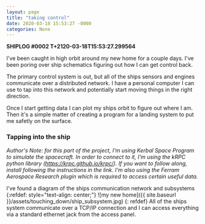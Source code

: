 ```yaml
---
layout: page
title: "taking control"
date: 2020-03-18 15:53:27 -0000
categories: None
---
```


**SHIPLOG #0002 T+2120-03-18T15:53:27.299564**

I've been caught in high orbit around my new home for a couple days.  I've been poring over ship schematics figuring out how I can get control back. 

The primary control system is out, but all of the ships sensors and engines communicate over a distributed network. I have a personal computer I can use to tap into this network and potentially start moving things in the right direction.

Once I start getting data I can plot my ships orbit to figure out where I am.  Then it's a simple matter of creating a program for a landing system to put me safetly on the surface.

### Tapping into the ship
*Author's Note: for this part of the project, I'm using Kerbal Space Program to simulate the spacecraft.  In order to connect to it, I'm using the kRPC python library (https://krpc.github.io/krpc/).  If you want to follow along, install following the instructions in the link. I'm also using the Ferram Aerospace Research plugin which is required to access certain useful data.* 

I've found a diagram of the ships communication network and subsystems
{:refdef: style="text-align: center;"}
![my new home]({{ site.baseurl }}/assets/touching_down/ship_subsystem.jpg)
{: refdef}
All of the ships system communicate over a TCP/IP connection and I can access everything via a standard ethernet jack from the access panel.